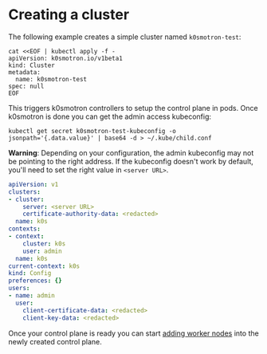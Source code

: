 # Creating a cluster

The following example creates a simple cluster named `k0smotron-test`:

```shell
cat <<EOF | kubectl apply -f -
apiVersion: k0smotron.io/v1beta1
kind: Cluster
metadata:
  name: k0smotron-test
spec: null
EOF
```

This triggers k0smotron controllers to setup the control plane in pods. Once k0smotron is done you can get the admin access kubeconfig:

```shell
kubectl get secret k0smotron-test-kubeconfig -o jsonpath='{.data.value}' | base64 -d > ~/.kube/child.conf
```

**Warning**: Depending on your configuration, the admin kubeconfig may not be pointing to the right address.
If the kubeconfig doesn't work by default, you'll need to set the right value in `<server URL>`.

```yaml
apiVersion: v1
clusters:
- cluster:
    server: <server URL>
    certificate-authority-data: <redacted>
  name: k0s
contexts:
- context:
    cluster: k0s
    user: admin
  name: k0s
current-context: k0s
kind: Config
preferences: {}
users:
- name: admin
  user:
    client-certificate-data: <redacted>
    client-key-data: <redacted>
```

Once your control plane is ready you can start [adding worker nodes](join-nodes.md) into the newly created control plane.